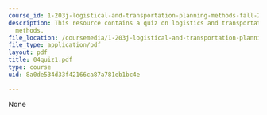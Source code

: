 ```yaml
---
course_id: 1-203j-logistical-and-transportation-planning-methods-fall-2006
description: This resource contains a quiz on logistics and transportation planning
  methods.
file_location: /coursemedia/1-203j-logistical-and-transportation-planning-methods-fall-2006/8a0de534d33f42166ca87a781eb1bc4e_04quiz1.pdf
file_type: application/pdf
layout: pdf
title: 04quiz1.pdf
type: course
uid: 8a0de534d33f42166ca87a781eb1bc4e

---
```

None
